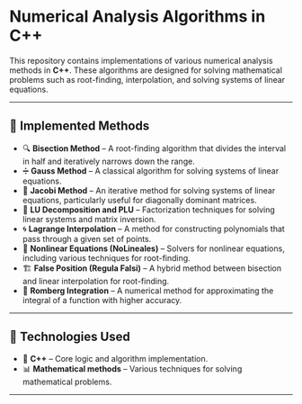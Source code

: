# Numerical Analysis Algorithms in C++

This repository contains implementations of various numerical analysis methods in **C++**. These algorithms are designed for solving mathematical problems such as root-finding, interpolation, and solving systems of linear equations.

---

## 📁 Implemented Methods

- 🔍 **Bisection Method** – A root-finding algorithm that divides the interval in half and iteratively narrows down the range.
- ➗ **Gauss Method** – A classical algorithm for solving systems of linear equations.
- 🔢 **Jacobi Method** – An iterative method for solving systems of linear equations, particularly useful for diagonally dominant matrices.
- 🔄 **LU Decomposition and PLU** – Factorization techniques for solving linear systems and matrix inversion.
- 🌀 **Lagrange Interpolation** – A method for constructing polynomials that pass through a given set of points.
- 🔴 **Nonlinear Equations (NoLineales)** – Solvers for nonlinear equations, including various techniques for root-finding.
- 🏗️ **False Position (Regula Falsi)** – A hybrid method between bisection and linear interpolation for root-finding.
- 🔎 **Romberg Integration** – A numerical method for approximating the integral of a function with higher accuracy.

---

## 🔧 Technologies Used

- 🧠 **C++** – Core logic and algorithm implementation.
- 📊 **Mathematical methods** – Various techniques for solving mathematical problems.

---

